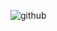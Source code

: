 ![github](https://user-images.githubusercontent.com/83856972/175939139-ff986a0c-995f-4eb1-86a9-67a841c152ec.png)



<!-- - 👋 Hi, I’m @aylafiryal -->
<!-- - 👀 I’m interested in ... -->
<!-- - 🌱 I’m currently learning ... -->
<!-- - 💞️ I’m looking to collaborate on ... -->
<!-- - 📫 How to reach me ... -->

<!---
aylafiryal/aylafiryal is a ✨ special ✨ repository because its `README.md` (this file) appears on your GitHub profile.
You can click the Preview link to take a look at your changes.
--->

